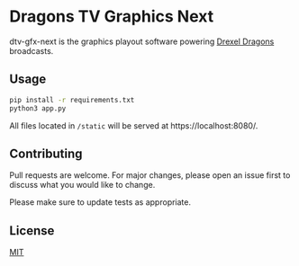 # Dragons TV Graphics Next

dtv-gfx-next is the graphics playout software powering [Drexel Dragons](https://drexeldragons.com/) broadcasts.


## Usage
```bash
pip install -r requirements.txt
python3 app.py
```

All files located in `/static` will be served at https://localhost:8080/.

## Contributing
Pull requests are welcome. For major changes, please open an issue first to discuss what you would like to change.

Please make sure to update tests as appropriate.

## License
[MIT](https://choosealicense.com/licenses/mit/)